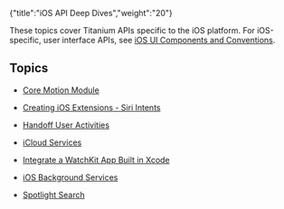 {"title":"iOS API Deep Dives","weight":"20"} 

These topics cover Titanium APIs specific to the iOS platform. For iOS-specific, user interface APIs, see [iOS UI Components and Conventions](/docs/appc/Titanium_SDK/Titanium_SDK_How-tos/User_Interface_Deep_Dives/iOS_UI_Components_and_Conventions/).

## Topics

*   [Core Motion Module](/docs/appc/Titanium_SDK/Titanium_SDK_How-tos/Platform_API_Deep_Dives/iOS_API_Deep_Dives/Core_Motion_Module/)
    
*   [Creating iOS Extensions - Siri Intents](/docs/appc/Titanium_SDK/Titanium_SDK_How-tos/Platform_API_Deep_Dives/iOS_API_Deep_Dives/Creating_iOS_Extensions_-_Siri_Intents/)
    
*   [Handoff User Activities](/docs/appc/Titanium_SDK/Titanium_SDK_How-tos/Platform_API_Deep_Dives/iOS_API_Deep_Dives/Handoff_User_Activities/)
    
*   [iCloud Services](/docs/appc/Titanium_SDK/Titanium_SDK_How-tos/Platform_API_Deep_Dives/iOS_API_Deep_Dives/iCloud_Services/)
    
*   [Integrate a WatchKit App Built in Xcode](/docs/appc/Titanium_SDK/Titanium_SDK_How-tos/Platform_API_Deep_Dives/iOS_API_Deep_Dives/Integrate_a_WatchKit_App_Built_in_Xcode/)
    
*   [iOS Background Services](/docs/appc/Titanium_SDK/Titanium_SDK_How-tos/Platform_API_Deep_Dives/iOS_API_Deep_Dives/iOS_Background_Services/)
    
*   [Spotlight Search](/docs/appc/Titanium_SDK/Titanium_SDK_How-tos/Platform_API_Deep_Dives/iOS_API_Deep_Dives/Spotlight_Search/)